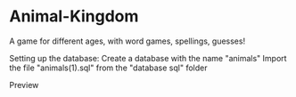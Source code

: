 # Animal-Kingdom
A game for different ages, with word games, spellings, guesses!

Setting up the database: Create a database with the name "animals"
                         Import the file "animals(1).sql" from the "database sql" folder
<a src="https://htmlpreview.github.io/?https://github.com/dariuscrisan37/Animal-Kingdom/blob/master/demo.html"><p>Preview</p></a>
